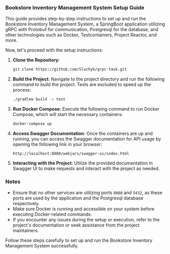 ### Bookstore Inventory Management System Setup Guide

This guide provides step-by-step instructions to set up and run the Bookstore Inventory Management System, a SpringBoot application utilizing gRPC with Protobuf for communication, Postgresql for the database, and other technologies such as Docker, Testcontainers, Project Reactor, and more.

Now, let's proceed with the setup instructions:

1. **Clone the Repository**:
    ```bash
    git clone https://github.com/Sluchyk/grpc-task.git
    ```

2. **Build the Project**:
   Navigate to the project directory and run the following command to build the project. Tests are excluded to speed up the process:
    ```bash
    ./gradlew build -x test
    ```

3. **Run Docker Compose**:
   Execute the following command to run Docker Compose, which will start the necessary containers:
    ```bash
    docker-compose up
    ```

4. **Access Swagger Documentation**:
   Once the containers are up and running, you can access the Swagger documentation for API usage by opening the following link in your browser:
    ```
    http://localhost:8080/webjars/swagger-ui/index.html
    ```

5. **Interacting with the Project**:
   Utilize the provided documentation in Swagger UI to make requests and interact with the project as needed.

### Notes

- Ensure that no other services are utilizing ports `8080` and `5432`, as these ports are used by the application and the Postgresql database respectively.
- Make sure Docker is running and accessible on your system before executing Docker-related commands.
- If you encounter any issues during the setup or execution, refer to the project's documentation or seek assistance from the project maintainers.

Follow these steps carefully to set up and run the Bookstore Inventory Management System successfully.